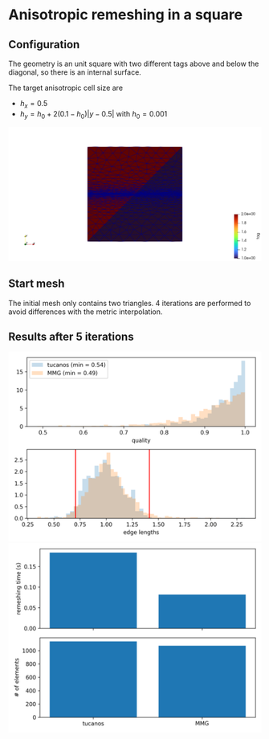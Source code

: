 # Anisotropic remeshing in a square

## Configuration

The geometry is an unit square with two different tags above and below the diagonal, so there is an internal surface.

The target anisotropic cell size are 
- $h_x = 0.5$
- $h_y =  h_0 + 2 (0.1 - h_0)|y - 0.5|$ with $h_0 = 0.001$

![Config](mesh.png)

## Start mesh

The initial mesh only contains two triangles. 4 iterations are performed to avoid differences with the metric interpolation.


## Results after 5 iterations

![quality](quality.png)
![perfo](perfo.png)

